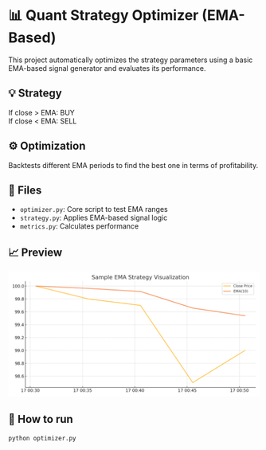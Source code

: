 
# 📊 Quant Strategy Optimizer (EMA-Based)

This project automatically optimizes the strategy parameters using a basic EMA-based signal generator and evaluates its performance.

## 💡 Strategy
If close > EMA: BUY  
If close < EMA: SELL

## ⚙️ Optimization
Backtests different EMA periods to find the best one in terms of profitability.

## 📁 Files
- `optimizer.py`: Core script to test EMA ranges
- `strategy.py`: Applies EMA-based signal logic
- `metrics.py`: Calculates performance

## 📈 Preview
![Preview](preview.png)

## 🚀 How to run
```bash
python optimizer.py
```
